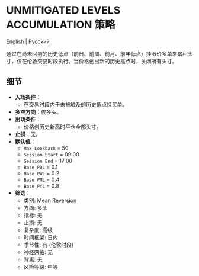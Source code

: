 # UNMITIGATED LEVELS ACCUMULATION 策略
[English](README.md) | [Русский](README_ru.md)

通过在尚未回测的历史低点（前日、前周、前月、前年低点）挂限价多单来累积头寸，仅在伦敦交易时段执行。当价格创出新的历史高点时，关闭所有头寸。

## 细节

- **入场条件**：
  - 在交易时段内于未被触及的历史低点挂买单。
- **多空方向**：仅多头。
- **出场条件**：
  - 价格创历史新高时平仓全部头寸。
- **止损**：无。
- **默认值**：
  - `Max Lookback` = 50
  - `Session Start` = 09:00
  - `Session End` = 17:00
  - `Base PDL` = 0.1
  - `Base PWL` = 0.2
  - `Base PML` = 0.4
  - `Base PYL` = 0.8
- **筛选**：
  - 类别: Mean Reversion
  - 方向: 多头
  - 指标: 无
  - 止损: 无
  - 复杂度: 高级
  - 时间框架: 日内
  - 季节性: 有 (伦敦时段)
  - 神经网络: 无
  - 背离: 无
  - 风险等级: 中等
